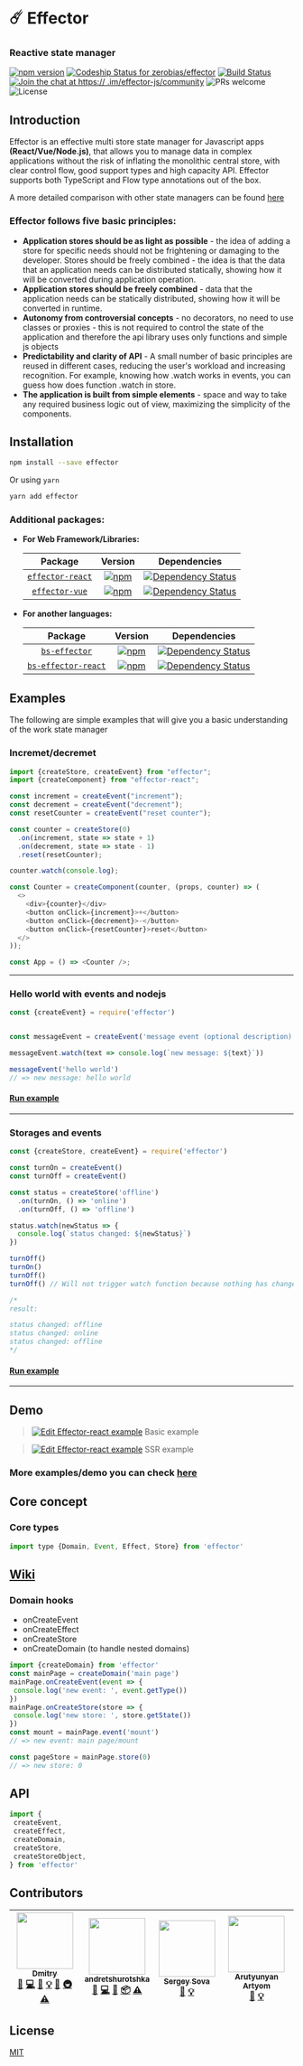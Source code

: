 # ☄️ Effector

### Reactive state manager

[![npm version](https://badge.fury.io/js/effector.svg)](https://badge.fury.io/js/effector) [ ![Codeship Status for zerobias/effector](https://app.codeship.com/projects/67f481f0-2c7e-0136-030e-1a8413355f0c/status?branch=master)](https://app.codeship.com/projects/288022) [![Build Status](https://semaphoreci.com/api/v1/zerobias/effector/branches/master/shields_badge.svg)](https://semaphoreci.com/zerobias/effector)
[![Join the chat at https://
.im/effector-js/community](https://img.shields.io/gitter/room/effector-js/community.svg?style=popout)](https://gitter.im/effector-js/community?utm_source=badge&utm_medium=badge&utm_campaign=pr-badge&utm_content=badge)
![PRs welcome](https://img.shields.io/badge/PRs-welcome-brightgreen.svg)
![License](https://img.shields.io/npm/l/effector.svg?colorB=brightgreen&style=popout)

## Introduction

Effector is an effective multi store state manager for Javascript apps __(React/Vue/Node.js)__, that allows you to manage data in complex applications without the risk of inflating the monolithic central store, with clear control flow, good support types and high capacity API. Effector supports both TypeScript and Flow type annotations out of the box.

A more detailed comparison with other state managers can be found [here]()

### Effector follows five basic principles:
- __Application stores should be as light as possible__ - the idea of adding a store for specific needs should not be frightening or damaging to the developer. Stores should be freely combined - the idea is that the data that an application needs can be distributed statically, showing how it will be converted during application operation.
- __Application stores should be freely combined__ - data that the application needs can be statically distributed, showing how it will be converted in runtime.
- __Autonomy from controversial concepts__ - no decorators, no need to use classes or proxies - this is not required to control the state of the application and therefore the api library uses only functions and simple js objects
- __Predictability and clarity of API__ - A small number of basic principles are reused in different cases, reducing the user's workload and increasing recognition. For example, knowing how .watch works in events, you can guess how does function .watch in store.
- __The application is built from simple elements__ - space and way to take any required business logic out of view, maximizing the simplicity of the components.

## Installation

```bash
npm install --save effector
```

Or using `yarn`

```bash
yarn add effector
```

### Additional packages:
* __For Web Framework/Libraries:__

  |               Package              |                                                       Version                                                       |                                                                             Dependencies                                                                             |
  | :--------------------------------: | :-----------------------------------------------------------------------------------------------------------------: | :------------------------------------------------------------------------------------------------------------------------------------------------------------------: |
  | [`effector-react`](effector-react) | [![npm](https://img.shields.io/npm/v/effector-react.svg?maxAge=3600)](https://www.npmjs.com/package/effector-react) | [![Dependency Status](https://david-dm.org/zerobias/effector.svg?path=packages/effector-react)](https://david-dm.org/zerobias/effector?path=packages/effector-react) |
  |   [`effector-vue`](effector-vue)   |   [![npm](https://img.shields.io/npm/v/effector-vue.svg?maxAge=3600)](https://www.npmjs.com/package/effector-vue)   |   [![Dependency Status](https://david-dm.org/zerobias/effector.svg?path=packages/effector-vue)](https://david-dm.org/zerobias/effector?path=packages/effector-vue)   |
* __For another languages:__

  |                  Package                 |                                                          Version                                                          |                                                                                Dependencies                                                                                |
  | :--------------------------------------: | :-----------------------------------------------------------------------------------------------------------------------: | :------------------------------------------------------------------------------------------------------------------------------------------------------------------------: |
  |       [`bs-effector`](bs-effector)       |       [![npm](https://img.shields.io/npm/v/bs-effector.svg?maxAge=3600)](https://www.npmjs.com/package/bs-effector)       |       [![Dependency Status](https://david-dm.org/zerobias/effector.svg?path=packages/bs-effector)](https://david-dm.org/zerobias/effector?path=packages/bs-effector)       |
  | [`bs-effector-react`](bs-effector-react) | [![npm](https://img.shields.io/npm/v/bs-effector-react.svg?maxAge=3600)](https://www.npmjs.com/package/bs-effector-react) | [![Dependency Status](https://david-dm.org/zerobias/effector.svg?path=packages/bs-effector-react)](https://david-dm.org/zerobias/effector?path=packages/bs-effector-react) |

## Examples

The following are simple examples that will give you a basic understanding of the work state manager


### Incremet/decremet
```js
import {createStore, createEvent} from "effector";
import {createComponent} from "effector-react";

const increment = createEvent("increment");
const decrement = createEvent("decrement");
const resetCounter = createEvent("reset counter");

const counter = createStore(0)
  .on(increment, state => state + 1)
  .on(decrement, state => state - 1)
  .reset(resetCounter);

counter.watch(console.log);

const Counter = createComponent(counter, (props, counter) => (
  <>
    <div>{counter}</div>
    <button onClick={increment}>+</button>
    <button onClick={decrement}>-</button>
    <button onClick={resetCounter}>reset</button>
  </>
));

const App = () => <Counter />;
```
<hr />

### Hello world with events and nodejs
```js
const {createEvent} = require('effector')


const messageEvent = createEvent('message event (optional description)')

messageEvent.watch(text => console.log(`new message: ${text}`))

messageEvent('hello world')
// => new message: hello world
```
#### [Run example](https://runkit.com/zerobias/effector-hello-world)

<hr />

### Storages and events

```js
const {createStore, createEvent} = require('effector')

const turnOn = createEvent()
const turnOff = createEvent()

const status = createStore('offline')
  .on(turnOn, () => 'online')
  .on(turnOff, () => 'offline')

status.watch(newStatus => {
  console.log(`status changed: ${newStatus}`)
})

turnOff()
turnOn()
turnOff()
turnOff() // Will not trigger watch function because nothing has changed

/*
result:

status changed: offline
status changed: online
status changed: offline
*/

```

#### [Run example](https://runkit.com/zerobias/effector-storages-and-events)

<hr />

## Demo

> [![Edit Effector-react example](https://codesandbox.io/static/img/play-codesandbox.svg)](https://codesandbox.io/s/vmx6wxww43) Basic example

> [![Edit Effector-react example](https://codesandbox.io/static/img/play-codesandbox.svg)](https://codesandbox.io/s/1y6n4r6o57) SSR example

### More examples/demo you can check [here]()
 

## Core concept
### Core types

```js
import type {Domain, Event, Effect, Store} from 'effector'
```


## [Wiki](https://github.com/zerobias/effector/wiki/Glossary)

### Domain hooks

* onCreateEvent
* onCreateEffect
* onCreateStore
* onCreateDomain (to handle nested domains)

```js
import {createDomain} from 'effector'
const mainPage = createDomain('main page')
mainPage.onCreateEvent(event => {
 console.log('new event: ', event.getType())
})
mainPage.onCreateStore(store => {
 console.log('new store: ', store.getState())
})
const mount = mainPage.event('mount')
// => new event: main page/mount

const pageStore = mainPage.store(0)
// => new store: 0
```

## API

```js
import {
 createEvent,
 createEffect,
 createDomain,
 createStore,
 createStoreObject,
} from 'effector'
```

## Contributors

<!-- ALL-CONTRIBUTORS-LIST:START - Do not remove or modify this section -->
<!-- prettier-ignore -->
| [<img src="https://avatars0.githubusercontent.com/u/15912112?v=4" width="100px;"/><br /><sub><b>Dmitry</b></sub>](https://zerobias.net)<br />[💬](#question-zerobias "Answering Questions") [💻](https://github.com/zerobias/effector/commits?author=zerobias "Code") [📖](https://github.com/zerobias/effector/commits?author=zerobias "Documentation") [💡](#example-zerobias "Examples") [🤔](#ideas-zerobias "Ideas, Planning, & Feedback") [🚇](#infra-zerobias "Infrastructure (Hosting, Build-Tools, etc)") [⚠️](https://github.com/zerobias/effector/commits?author=zerobias "Tests") | [<img src="https://avatars2.githubusercontent.com/u/3275424?v=4" width="100px;"/><br /><sub><b>andretshurotshka</b></sub>](https://github.com/goodmind)<br />[💬](#question-goodmind "Answering Questions") [💻](https://github.com/zerobias/effector/commits?author=goodmind "Code") [📖](https://github.com/zerobias/effector/commits?author=goodmind "Documentation") [📦](#platform-goodmind "Packaging/porting to new platform") [⚠️](https://github.com/zerobias/effector/commits?author=goodmind "Tests") | [<img src="https://avatars0.githubusercontent.com/u/5620073?v=4" width="100px;"/><br /><sub><b>Sergey Sova</b></sub>](https://sergeysova.com)<br />[📖](https://github.com/zerobias/effector/commits?author=sergeysova "Documentation") [💡](#example-sergeysova "Examples") | [<img src="https://avatars0.githubusercontent.com/u/27290320?v=4" width="100px;"/><br /><sub><b>Arutyunyan Artyom</b></sub>](https://t.me/artalar)<br />[📖](https://github.com/zerobias/effector/commits?author=artalar "Documentation") [💡](#example-artalar "Examples") |
| :---: | :---: | :---: | :---: |
<!-- ALL-CONTRIBUTORS-LIST:END -->

## License

[MIT](LICENSE)
